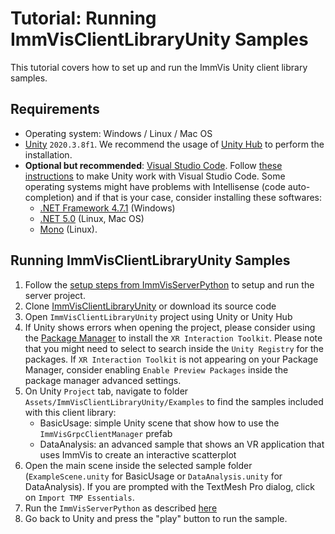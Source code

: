 # Tutorial:  Running ImmVisClientLibraryUnity Samples

This tutorial covers how to set up and run the ImmVis Unity client library samples.

## Requirements

- Operating system: Windows / Linux / Mac OS
- [Unity](https://unity.com/) `2020.3.8f1`. We recommend the usage of [Unity Hub](https://docs.unity3d.com/Manual/GettingStartedInstallingHub.html) to perform the installation.
- **Optional but recommended**: [Visual Studio Code](https://code.visualstudio.com/). Follow [these instructions](https://code.visualstudio.com/docs/other/unity) to make Unity work with Visual Studio Code. Some operating systems might have problems with Intellisense (code auto-completion) and if that is your case, consider installing these softwares: 
    - [.NET Framework 4.7.1](https://dotnet.microsoft.com/download/dotnet-framework/net471) (Windows)
    - [.NET 5.0](https://dotnet.microsoft.com/download) (Linux, Mac OS)
    - [Mono](https://www.mono-project.com/download/stable/#download-lin) (Linux).

## Running ImmVisClientLibraryUnity Samples

1. Follow the [setup steps from ImmVisServerPython](https://github.com/imdavi/ImmVisServerPython/blob/main/docs/tutorial_setup.md) to setup and run the server project.
1. Clone [ImmVisClientLibraryUnity](https://github.com/imdavi/ImmVisClientLibraryUnity) or download its source code
1. Open `ImmVisClientLibraryUnity` project using Unity or Unity Hub
1. If Unity shows errors when opening the project, please consider using the [Package Manager](https://docs.unity3d.com/Manual/upm-ui.html) to install the `XR Interaction Toolkit`. Please note that you might need to select to search inside the `Unity Registry` for the packages. If `XR Interaction Toolkit` is not appearing on your Package Manager, consider enabling `Enable Preview Packages` inside the package manager advanced settings.
1. On Unity `Project` tab, navigate to folder `Assets/ImmVisClientLibraryUnity/Examples` to find the samples included with this client library:
    * BasicUsage: simple Unity scene that show how to use the `ImmVisGrpcClientManager` prefab
    * DataAnalysis: an advanced sample that shows an VR application that uses ImmVis to create an interactive scatterplot
1. Open the main scene inside the selected sample folder (`ExampleScene.unity` for BasicUsage or `DataAnalysis.unity` for DataAnalysis). If you are prompted with the TextMesh Pro dialog, click on `Import TMP Essentials`.
1. Run the `ImmVisServerPython` as described [here](https://github.com/imdavi/ImmVisServerPython/blob/main/docs/tutorial_setup.md#running-immvis-server)
1. Go back to Unity and press the "play" button to run the sample.
